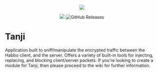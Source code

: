 <p align="center"> 
   <img src="https://user-images.githubusercontent.com/24996684/35466253-f228fa38-02b6-11e8-8ec6-7d3f57caf2e2.png">
</p>
<p align="center">
   <a href="https://www.paypal.com/cgi-bin/webscr?cmd=_s-xclick&hosted_button_id=TDKPVTSNXJHYY"><img src="https://img.shields.io/badge/style-Donate-009CDE.svg?style=flat-square&label=&logoWidth=16&logo=data:image/png;base64,iVBORw0KGgoAAAANSUhEUgAAABAAAAAQCAYAAAAf8%2F9hAAAAAXNSR0IArs4c6QAAAARnQU1BAACxjwv8YQUAAAAJcEhZcwAADsMAAA7DAcdvqGQAAAAZdEVYdFNvZnR3YXJlAHBhaW50Lm5ldCA0LjAuMjHxIGmVAAABfUlEQVQ4T2MYfIBXM8dTzGbCczGbPjgWtel7ImTWfoxFJTsDqgwP0KpoZtBv%2F8%2Bg34aJDbr%2BM6jkxEBV4gBaFWvhGnQagbgBgXWb%2FjNoVsyAqsQBtGuugjXrtf5nVMgE4gwElkv%2Fzxg%2B5yFDSrciVDU6kOQCavwKsx2iEWQIFMtl%2FGfoPvdPctGDXqgGNMBtqs1gCPQn0ABGrRpUzbJp%2FxkSl%2F9jmPfgv%2BTie31QHWhAOiaYwaATYoBRwz9Gy8Z%2FjDYtfxkDpv1jaDwC1syw4PF%2FhsKFXlAdqIBFrayWwQAYAzot%2FxmaTvxlWPAIqAGI5wM1zrkHpIGaJ17YAlTKBNGBBrh0a1bAApBh4pW%2FYE2z7%2F5m6Dt9kKHnxFqGlt1pDFpabFDlmIDfrP0iOA2Ydv1jmH3nH9iA%2FlN7odKEgZBJbQ%2BDVtlcBsfOLWCnz7n%2Fn6Hn5FSoNAmgYnUk2L%2FzgIY07EyGihIPbv37x37ly38JEF616j8zVJgWgIEBADmSwSIyemLcAAAAAElFTkSuQmCC"/></a>
   <img alt="GitHub Releases" src="https://img.shields.io/github/downloads/ArachisH/Tanji/latest/total?color=Green&label=Latest%20Downloads&style=flat-square">
</p>

# Tanji
Application built to sniff/manipulate the encrypted traffic between the Habbo client, and the server. Offers a variety of built-in tools for injecting, replacing, and blocking client/server packets. If you're looking to create a module for Tanji, then please proceed to the wiki for further information.
